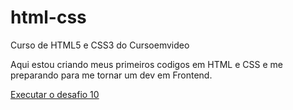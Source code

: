 # html-css
 Curso de HTML5 e CSS3 do Cursoemvideo

Aqui estou criando meus primeiros codigos em HTML e CSS e me preparando para me tornar um dev em Frontend.

<a href="https://jailsonsilva98.github.io/html-css/desafios/d010/index.html">Executar o desafio 10</a>